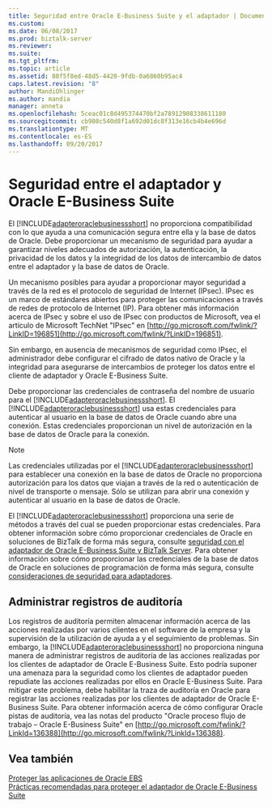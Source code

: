 ```yaml
---
title: Seguridad entre Oracle E-Business Suite y el adaptador | Documentos de Microsoft
ms.custom: 
ms.date: 06/08/2017
ms.prod: biztalk-server
ms.reviewer: 
ms.suite: 
ms.tgt_pltfrm: 
ms.topic: article
ms.assetid: 88f5f8ed-48d5-4420-9fdb-0a6860b95ac4
caps.latest.revision: "8"
author: MandiOhlinger
ms.author: mandia
manager: anneta
ms.openlocfilehash: 5ceac01c8d495374470bf2a78912908338611180
ms.sourcegitcommit: cb908c540d8f1a692d01dc8f313e16cb4b4e696d
ms.translationtype: MT
ms.contentlocale: es-ES
ms.lasthandoff: 09/20/2017
---
```

# <a name="security-between-oracle-e-business-suite-and-the-adapter"></a>Seguridad entre el adaptador y Oracle E-Business Suite
El [!INCLUDE[adapteroraclebusinessshort](../../includes/adapteroraclebusinessshort-md.md)] no proporciona compatibilidad con lo que ayuda a una comunicación segura entre ella y la base de datos de Oracle. Debe proporcionar un mecanismo de seguridad para ayudar a garantizar niveles adecuados de autorización, la autenticación, la privacidad de los datos y la integridad de los datos de intercambio de datos entre el adaptador y la base de datos de Oracle.  
  
 Un mecanismo posibles para ayudar a proporcionar mayor seguridad a través de la red es el protocolo de seguridad de Internet (IPsec). IPsec es un marco de estándares abiertos para proteger las comunicaciones a través de redes de protocolo de Internet (IP). Para obtener más información acerca de IPsec y sobre el uso de IPsec con productos de Microsoft, vea el artículo de Microsoft TechNet "IPsec" en [http://go.microsoft.com/fwlink/?LinkID=196851](http://go.microsoft.com/fwlink/?LinkID=196851).  
  
 Sin embargo, en ausencia de mecanismos de seguridad como IPsec, el administrador debe configurar el cifrado de datos nativo de Oracle y la integridad para asegurarse de intercambios de proteger los datos entre el cliente de adaptador y Oracle E-Business Suite.  
  
 Debe proporcionar las credenciales de contraseña del nombre de usuario para el [!INCLUDE[adapteroraclebusinessshort](../../includes/adapteroraclebusinessshort-md.md)]. El [!INCLUDE[adapteroraclebusinessshort](../../includes/adapteroraclebusinessshort-md.md)] usa estas credenciales para autenticar al usuario en la base de datos de Oracle cuando abre una conexión. Estas credenciales proporcionan un nivel de autorización en la base de datos de Oracle para la conexión.  
  
> [!NOTE]
>  Las credenciales utilizadas por el [!INCLUDE[adapteroraclebusinessshort](../../includes/adapteroraclebusinessshort-md.md)] para establecer una conexión en la base de datos de Oracle no proporciona autorización para los datos que viajan a través de la red o autenticación de nivel de transporte o mensaje. Sólo se utilizan para abrir una conexión y autenticar al usuario en la base de datos de Oracle.  
  
 El [!INCLUDE[adapteroraclebusinessshort](../../includes/adapteroraclebusinessshort-md.md)] proporciona una serie de métodos a través del cual se pueden proporcionar estas credenciales. Para obtener información sobre cómo proporcionar credenciales de Oracle en soluciones de BizTalk de forma más segura, consulte [seguridad con el adaptador de Oracle E-Business Suite y BizTalk Server](../../adapters-and-accelerators/adapter-oracle-ebs/security-with-the-oracle-e-business-suite-adapter-and-biztalk-server.md). Para obtener información sobre cómo proporcionar las credenciales de la base de datos de Oracle en soluciones de programación de forma más segura, consulte [consideraciones de seguridad para adaptadores](../../core/security-considerations-for-adapters.md).  
  
## <a name="managing-audit-logs"></a>Administrar registros de auditoría  
 Los registros de auditoría permiten almacenar información acerca de las acciones realizadas por varios clientes en el software de la empresa y la supervisión de la utilización de ayuda a y el seguimiento de problemas. Sin embargo, la [!INCLUDE[adapteroraclebusinessshort](../../includes/adapteroraclebusinessshort-md.md)] no proporciona ninguna manera de administrar registros de auditoría de las acciones realizadas por los clientes de adaptador de Oracle E-Business Suite. Esto podría suponer una amenaza para la seguridad como los clientes de adaptador pueden repudiate las acciones realizadas por ellos en Oracle E-Business Suite. Para mitigar este problema, debe habilitar la traza de auditoría en Oracle para registrar las acciones realizadas por los clientes de adaptador de Oracle E-Business Suite. Para obtener información acerca de cómo configurar Oracle pistas de auditoría, vea las notas del producto "Oracle proceso flujo de trabajo – Oracle E-Business Suite" en [http://go.microsoft.com/fwlink/?LinkId=136388](http://go.microsoft.com/fwlink/?LinkId=136388).  
  
## <a name="see-also"></a>Vea también  
 [Proteger las aplicaciones de Oracle EBS](secure-your-oracle-ebs-applications.md)  
 [Prácticas recomendadas para proteger el adaptador de Oracle E-Business Suite](../../adapters-and-accelerators/adapter-oracle-ebs/best-practices-to-secure-the-oracle-e-business-suite-adapter.md)